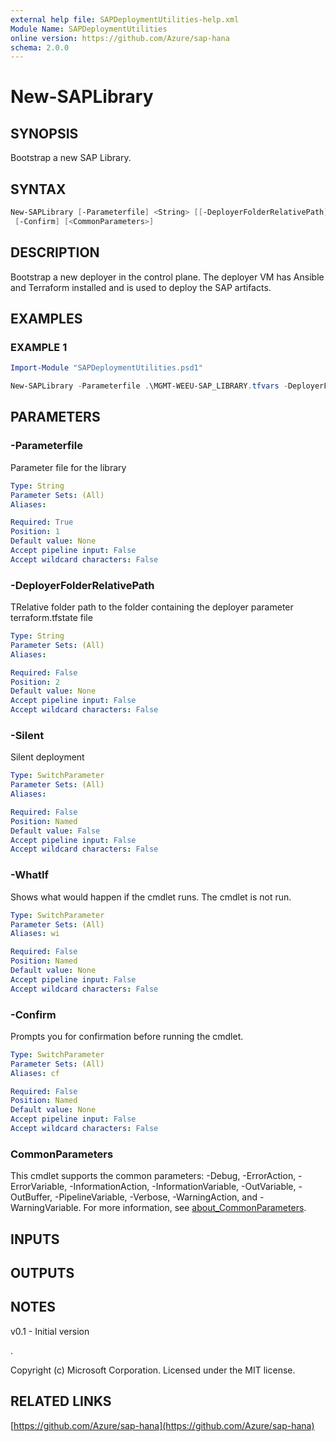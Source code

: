 ```yaml
---
external help file: SAPDeploymentUtilities-help.xml
Module Name: SAPDeploymentUtilities
online version: https://github.com/Azure/sap-hana
schema: 2.0.0
---
```


# New-SAPLibrary

## SYNOPSIS
Bootstrap a new SAP Library.

## SYNTAX

```powershell
New-SAPLibrary [-Parameterfile] <String> [[-DeployerFolderRelativePath] <String>] [-Silent] [-WhatIf]
 [-Confirm] [<CommonParameters>]
```

## DESCRIPTION
Bootstrap a new deployer in the control plane.
The deployer VM has Ansible and Terraform installed and is used to deploy the SAP artifacts.

## EXAMPLES

### EXAMPLE 1
```powershell
Import-Module "SAPDeploymentUtilities.psd1"

New-SAPLibrary -Parameterfile .\MGMT-WEEU-SAP_LIBRARY.tfvars -DeployerFolderRelativePath ..\..\DEPLOYER\MGMT-WEEU-DEP00-INFRASTRUCTURE\
```

## PARAMETERS

### -Parameterfile
Parameter file for the library

```yaml
Type: String
Parameter Sets: (All)
Aliases:

Required: True
Position: 1
Default value: None
Accept pipeline input: False
Accept wildcard characters: False
```

### -DeployerFolderRelativePath
TRelative folder path to the folder containing the deployer parameter terraform.tfstate file

```yaml
Type: String
Parameter Sets: (All)
Aliases:

Required: False
Position: 2
Default value: None
Accept pipeline input: False
Accept wildcard characters: False
```

### -Silent
Silent deployment

```yaml
Type: SwitchParameter
Parameter Sets: (All)
Aliases:

Required: False
Position: Named
Default value: False
Accept pipeline input: False
Accept wildcard characters: False
```

### -WhatIf
Shows what would happen if the cmdlet runs.
The cmdlet is not run.

```yaml
Type: SwitchParameter
Parameter Sets: (All)
Aliases: wi

Required: False
Position: Named
Default value: None
Accept pipeline input: False
Accept wildcard characters: False
```

### -Confirm
Prompts you for confirmation before running the cmdlet.

```yaml
Type: SwitchParameter
Parameter Sets: (All)
Aliases: cf

Required: False
Position: Named
Default value: None
Accept pipeline input: False
Accept wildcard characters: False
```

### CommonParameters
This cmdlet supports the common parameters: -Debug, -ErrorAction, -ErrorVariable, -InformationAction, -InformationVariable, -OutVariable, -OutBuffer, -PipelineVariable, -Verbose, -WarningAction, and -WarningVariable. For more information, see [about_CommonParameters](http://go.microsoft.com/fwlink/?LinkID=113216).

## INPUTS

## OUTPUTS

## NOTES
v0.1 - Initial version

.



Copyright (c) Microsoft Corporation.
Licensed under the MIT license.

## RELATED LINKS

[https://github.com/Azure/sap-hana](https://github.com/Azure/sap-hana)

